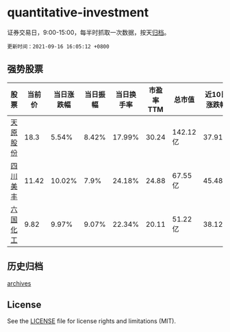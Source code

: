 # quantitative-investment

证券交易日，9:00-15:00，每半时抓取一次数据，按天[归档](archives)。

`更新时间：2021-09-16 16:05:12 +0800`

## 强势股票

|股票|当前价|当日涨跌幅|当日振幅|当日换手率|市盈率TTM|总市值|近10日涨跌幅|
|----|----|----|----|----|----|----|----|
|[天原股份](https://xueqiu.com/S/SZ002386)|18.3|5.54%|8.42%|17.99%|30.24|142.12亿|37.91%|
|[四川美丰](https://xueqiu.com/S/SZ000731)|11.42|10.02%|7.9%|24.18%|24.88|67.55亿|45.48%|
|[六国化工](https://xueqiu.com/S/SH600470)|9.82|9.97%|9.07%|22.34%|20.11|51.22亿|38.12%|

## 历史归档

[archives](archives)

## License

See the [LICENSE](LICENSE) file for license rights and limitations (MIT).